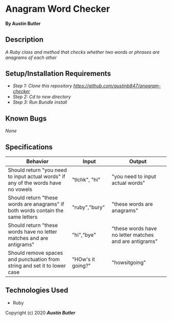 # Anagram Word Checker

#### By Austin Butler

## Description

_A Ruby class and method that checks whether two words or phrases are anagrams of each other_
  
## Setup/Installation Requirements

* _Step 1: Clone this repository https://github.com/austinb847/anagram-checker_
* _Step 2: Cd to new directory_
* _Step 3: Run Bundle install_

## Known Bugs

_None_

## Specifications

| Behavior                                                                          	| Input             	| Output                                                 	|
|-----------------------------------------------------------------------------------	|-------------------	|--------------------------------------------------------	|
| Should return "you need to input actual words" if any of the words have no vowels 	| "tlchk", "hi"     	| "you need to input actual words"                       	|
| Should return "these words are anagrams" if both words contain the same letters   	| "ruby","bury"     	| "these words are anagrams"                             	|
| Should return "these words have no letter matches and are antigrams"              	| "hi","bye"        	| "these words have no letter matches and are antigrams" 	|
| Should remove spaces and punctuation from string and set it to lower case         	| "HOw's it going?" 	| "howsitgoing"                                          	|

## Technologies Used

* Ruby

Copyright (c) 2020 **_Austin Butler_**
